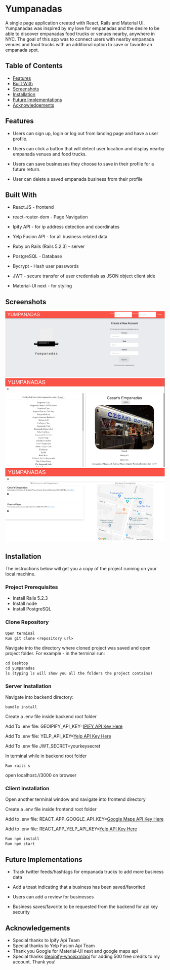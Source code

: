 # Yumpanadas

A single page application created with React, Rails and Material UI. Yumpanadas was inspired by my love for empanadas and the desire to be able to discover empanadas food trucks or venues nearby, anywhere in NYC. The goal of this app was to connect users with nearby empanada venues and food trucks with an additional option to save or favorite an empanada spot.

## Table of Contents

* [Features](#features)
* [Built With](#built-with)
* [Screenshots](#screenshots)
* [Installation](#installation)
* [Future Implementations](#future-implementations)
* [Acknowledgements](#acknowledgements)

## Features

* Users can sign up, login or log out from landing page and have a user profile.

* Users can click a button that will detect user location and display nearby empanada venues and food trucks.

* Users can save businesses they choose to save in their profile for a future return.

* User can delete a saved empanada business from their profile

## Built With

* React.JS - frontend
* react-router-dom - Page Navigation
* Ipify API - for ip address detection and coordinates
* Yelp Fusion API - for all business related data
* Ruby on Rails (Rails 5.2.3) - server
* PostgreSQL - Database
* Bycrypt - Hash user passwords
* JWT - secure transfer of user credentials as JSON object client side

* Material-UI next - for styling

## Screenshots

![Alt text](screenshots/yumpanadas-landing.png?raw=true "Landing Page")
![Alt text](screenshots/establishments.png?raw=true "Establishments")
![Alt text](screenshots/user-saves.png?raw=true "User Saves")

## Installation

The instructions below will get you a copy of the project running on your local machine.

### Project Prerequisites

* Install Rails 5.2.3
* Install node
* Install PostgreSQL

### Clone Repository

```
Open terminal
Run git clone <repository url>
```

Navigate into the directory where cloned project was saved and open project folder.
For example - in the terminal run:

```
cd Desktop
cd yumpanadas
ls (typing ls will show you all the folders the project contains)
```

### Server Installation

Navigate into backend directory:
```
bundle install
```

Create a .env file inside backend root folder

Add To .env file: GEOIPIFY_API_KEY=[IPIFY API Key Here](https://www.ipify.org/)

Add To .env file: YELP_API_KEY=[Yelp API Key Here](https://www.yelp.com/login?return_url=%2Fdevelopers%2Fv3%2Fmanage_app)

Add To .env file JWT_SECRET=yourkeysecret

In terminal while in backend root folder
```
Run rails s 
```
open localhost://3000 on browser

### Client Installation

Open another terminal window and navigate into frontend directory

Create a .env file inside frontend root folder

Add to .env file: REACT_APP_GOOGLE_API_KEY=[Google Maps API Key Here](https://developers.google.com/books/docs/v1/getting_started)

Add to .env file: REACT_APP_YELP_API_KEY=[Yelp API Key Here](https://www.yelp.com/login?return_url=%2Fdevelopers%2Fv3%2Fmanage_app)


```
Run npm install
Run npm start
```

## Future Implementations

* Track twitter feeds/hashtags for empanada trucks to add more business data

* Add a toast indicating that a business has been saved/favorited

* Users can add a review for businesses

* Business saves/favorite to be requested from the backend for api key security

## Acknowledgements

* Special thanks to Ipify Api Team
* Special thanks to Yelp Fusion Api Team
* Thank you Google for Material-UI next and google maps api
* Special thanks [Geoipify-whoisxmlapi](https://geoipify.whoisxmlapi.com/) for adding 500 free credits to my account. Thank you!
